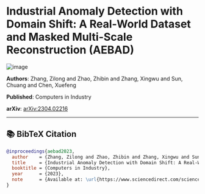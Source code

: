 # Industrial Anomaly Detection with Domain Shift: A Real-World Dataset and Masked Multi-Scale Reconstruction (AEBAD)
![image](https://github.com/zhangzilongc/MMR/raw/master/assets/image/dataset_s.jpg)

**Authors**: Zhang, Zilong and Zhao, Zhibin and Zhang, Xingwu and Sun, Chuang and Chen, Xuefeng

**Published**: Computers in Industry 

**arXiv**: [arXiv:2304.02216](https://arxiv.org/abs/2304.02216)

---

## 📚 BibTeX Citation

```bibtex
@inproceedings{aebad2023,
  author    = {Zhang, Zilong and Zhao, Zhibin and Zhang, Xingwu and Sun, Chuang and Chen, Xuefeng},
  title     = {Industrial Anomaly Detection with Domain Shift: A Real-World Dataset and Masked Multi-Scale Reconstruction},
  booktitle = {Computers in Industry},
  year      = {2023},
  note      = {Available at: \url{https://www.sciencedirect.com/science/article/pii/S0166361523001409}. Volume 151, Article 103990}
}
```